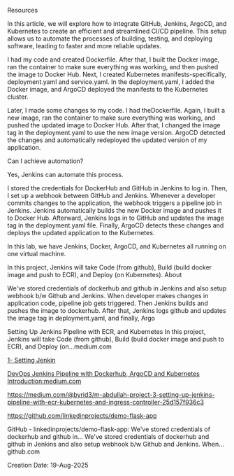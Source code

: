 Resources

In this article, we will explore how to integrate GitHub, Jenkins, ArgoCD, and Kubernetes to create an efficient and streamlined CI/CD pipeline. This setup allows us to automate the processes of building, testing, and deploying software, leading to faster and more reliable updates.

I had my code and created Dockerfile. After that, I built the Docker image, ran the container to make sure everything was working, and then pushed the image to Docker Hub. Next, I created Kubernetes manifests-specifically, deployment.yaml and service.yaml. In the deployment.yaml, I added the Docker image, and ArgoCD deployed the manifests to the Kubernetes cluster.

Later, I made some changes to my code. I had theDockerfile. Again, I built a new image, ran the container to make sure everything was working, and pushed the updated image to Docker Hub. After that, I changed the image tag in the deployment.yaml to use the new image version. ArgoCD detected the changes and automatically redeployed the updated version of my application.

Can I achieve automation?

Yes, Jenkins can automate this process.

I stored the credentials for DockerHub and GitHub in Jenkins to log in. Then, I set up a webhook between GitHub and Jenkins. Whenever a developer commits changes to the application, the webhook triggers a pipeline job in Jenkins. Jenkins automatically builds the new Docker image and pushes it to Docker Hub. Afterward, Jenkins logs in to GitHub and updates the image tag in the deployment.yaml file. Finally, ArgoCD detects these changes and deploys the updated application to the Kubernetes.

In this lab, we have Jenkins, Docker, ArgoCD, and Kubernetes all running on one virtual machine.

In this project, Jenkins will take Code (from github), Build (build docker image and push to ECR), and Deploy (on Kubernetes).
About

We've stored credentials of dockerhub and github in Jenkins and also setup webhook b/w Github and Jenkins. When developer makes changes in application code, pipeline job gets triggered. Then Jenkins builds and pushes the image to dockerhub. After that, Jenkins logs github and updates the image tag in deployment.yaml, and finally, Argo

Setting Up Jenkins Pipeline with ECR, and Kubernetes
In this project, Jenkins will take Code (from github), Build (build docker image and push to ECR), and Deploy (on…medium.com

[1- Setting Jenkin](https://medium.com/@byrid3/setting-up-jenkins-pipeline-with-ecr-and-kubernetes-d2cf9c60f848)

[DevOps Jenkins Pipeline with Dockerhub, ArgoCD and Kubernetes
Introduction:medium.com](https://medium.com/@githublinkedinprojects/devops-jenkins-pipeline-with-dockerhub-argocd-and-kubernetes-1f86cc8138d8)


https://medium.com/@byrid3/m-abdullah-project-3-setting-up-jenkins-pipeline-with-ecr-kubernetes-and-ingress-controller-25d157f936c3

https://github.com/linkedinprojects/demo-flask-app

GitHub - linkedinprojects/demo-flask-app: We've stored credentials of dockerhub and github in…
We've stored credentials of dockerhub and github in Jenkins and also setup webhook b/w Github and Jenkins. When…github.com


Creation Date: 19-Aug-2025
